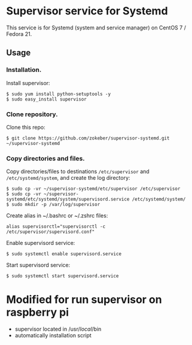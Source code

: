 # Supervisor service for Systemd #

This service is for  Systemd (system and service manager) on CentOS 7 / Fedora 21.

## Usage ##

### Installation. ####

Install supervisor:

```
$ sudo yum install python-setuptools -y
$ sudo easy_install supervisor
```

### Clone repository. ###

Clone this repo:

```
$ git clone https://github.com/zokeber/supervisor-systemd.git ~/supervisor-systemd
```

### Copy directories and files. ###

Copy directories/files to destinations ```/etc/supervisor``` and ```/etc/systemd/system```, and create the log directory:

```
$ sudo cp -vr ~/supervisor-systemd/etc/supervisor /etc/supervisor
$ sudo cp -vr ~/supervisor-systemd/etc/systemd/system/supervisord.service /etc/systemd/system/
$ sudo mkdir -p /var/log/supervisor
```

Create alias in ~/.bashrc or ~/.zshrc files:

```
alias supervisorctl="supervisorctl -c /etc/supervisor/supervisord.conf"
```

Enable supervisord service:

```
$ sudo systemctl enable supervisord.service
```

Start supervisord service:

```
$ sudo systemctl start supervisord.service
```

# Modified for run supervisor on raspberry pi

* supervisor located in /usr/*local*/bin
* automatically installation script